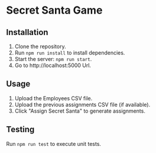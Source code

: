 # Secret Santa Game

## Installation
1. Clone the repository.
2. Run `npm run install` to install dependencies.
3. Start the server: `npm run start`.
4. Go to http://localhost:5000 Url.

## Usage
1. Upload the Employees CSV file.
2. Upload the previous assignments CSV file (if available).
3. Click "Assign Secret Santa" to generate assignments.

## Testing
Run `npm run test` to execute unit tests.